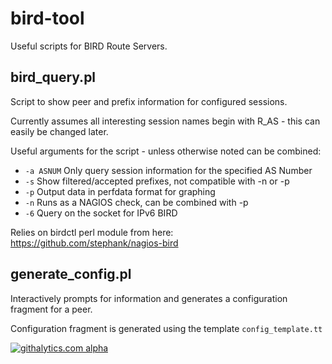 bird-tool
=========

Useful scripts for BIRD Route Servers.


bird_query.pl
-------------
Script to show peer and prefix information for configured sessions.

Currently assumes all interesting session names begin with R_AS - this can easily be changed later.

Useful arguments for the script - unless otherwise noted can be combined:
-    `-a ASNUM`       Only query session information for the specified AS Number
-    `-s`             Show filtered/accepted prefixes, not compatible with -n or -p
-    `-p`             Output data in perfdata format for graphing
-    `-n`             Runs as a NAGIOS check, can be combined with -p
-    `-6`             Query on the socket for IPv6 BIRD

Relies on birdctl perl module from here:
https://github.com/stephank/nagios-bird


generate_config.pl
------------------
Interactively prompts for information and generates a configuration fragment for a peer.

Configuration fragment is generated using the template `config_template.tt`


[![githalytics.com alpha](https://cruel-carlota.pagodabox.com/d9ffa8693e50ac0e1b3469d29b458974 "githalytics.com")](http://githalytics.com/dowlingw/bird-tool)
